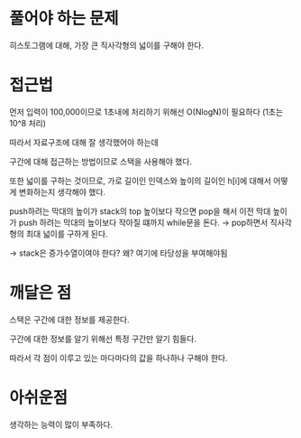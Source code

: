 # 풀어야 하는 문제

히스토그램에 대해, 가장 큰 직사각형의 넓이를 구해야 한다.

# 접근법

먼저 입력이 100,000이므로 1초내에 처리하기 위해선 O(NlogN)이 필요하다 (1초는 10^8 처리)

따라서 자료구조에 대해 잘 생각했어야 하는데

구간에 대해 접근하는 방법이므로 스택을 사용해야 했다.

또한 넓이를 구하는 것이므로, 가로 길이인 인덱스와 높이의 길이인 h[i]에 대해서 어떻게 변화하는지 생각해야 했다.

push하려는 막대의 높이가 stack의 top 높이보다 작으면 pop을 해서 이전 막대 높이가 push 하려는 막대의 높이보다 작아질 떄까지 while문을 돈다. → pop하면서 직사각형의 최대 넓이를 구하게 된다.

→ stack은 증가수열이여야 한다? 왜? 여기에 타당성을 부여해야됨

# 깨달은 점

스택은 구간에 대한 정보를 제공한다.

구간에 대한 정보를 알기 위해선 특정 구간만 알기 힘들다.

따라서 각 점이 이루고 있는 마다마다의 값을 하나하나 구해야 한다.

# 아쉬운점

생각하는 능력이 많이 부족하다.

